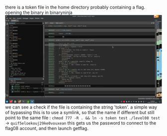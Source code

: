 there is a token file in the home directory probably containing a flag.
opening the binary in binaryninja
![binaryninja](./binaryninja.png) 
we can see a check if the file is containing the string 'token'.
a simple way of bypassing this is to use a symlink, so that the name if different but still point to the same file :
`chmod 777 -R . && ln -s token test`
`./level08 test` -> `quif5eloekouj29ke0vouxean`
this gets us the password to connect to the flag08 account, and then launch getflag.
